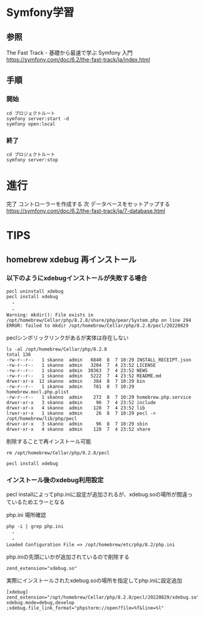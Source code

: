 # Symfony学習
## 参照
The Fast Track - 基礎から最速で学ぶ Symfony 入門
https://symfony.com/doc/6.2/the-fast-track/ja/index.html

## 手順
### 開始
```
cd プロジェクトルート
symfony server:start -d
symfony open:local
```

### 終了
```
cd プロジェクトルート
symfony server:stop
```

# 進行
完了 コントローラーを作成する
次 データベースをセットアップする https://symfony.com/doc/6.2/the-fast-track/ja/7-database.html

# TIPS
## homebrew xdebug 再インストール
### 以下のようにxdebugインストールが失敗する場合

```
pecl uninstall xdebug
pecl install xdebug
　・
　・
Warning: mkdir(): File exists in /opt/homebrew/Cellar/php/8.2.8/share/php/pear/System.php on line 294
ERROR: failed to mkdir /opt/homebrew/Cellar/php/8.2.8/pecl/20220829
```

peclシンボリックリンクがあるが実体は存在しない

```
ls -al /opt/homebrew/Cellar/php/8.2.8
total 136
-rw-r--r--   1 skanno  admin   6840  8  7 10:29 INSTALL_RECEIPT.json
-rw-r--r--   1 skanno  admin   3204  7  4 23:52 LICENSE
-rw-r--r--   1 skanno  admin  38363  7  4 23:52 NEWS
-rw-r--r--   1 skanno  admin   5222  7  4 23:52 README.md
drwxr-xr-x  12 skanno  admin    384  8  7 10:29 bin
-rw-r--r--   1 skanno  admin    781  8  7 10:29 homebrew.mxcl.php.plist
-rw-r--r--   1 skanno  admin    272  8  7 10:29 homebrew.php.service
drwxr-xr-x   3 skanno  admin     96  7  4 23:52 include
drwxr-xr-x   4 skanno  admin    128  7  4 23:52 lib
lrwxr-xr-x   1 skanno  admin     26  8  7 10:29 pecl -> /opt/homebrew/lib/php/pecl
drwxr-xr-x   3 skanno  admin     96  8  7 10:29 sbin
drwxr-xr-x   4 skanno  admin    128  7  4 23:52 share
```

削除することで再インストール可能

```
rm /opt/homebrew/Cellar/php/8.2.8/pecl

pecl install xdebug
```

### インストール後のxdebug利用設定
pecl installによってphp.iniに設定が追加されるが、xdebug.soの場所が間違っているためエラーとなる

php.ini 場所確認

```
php -i | grep php.ini
　・
　・
Loaded Configuration File => /opt/homebrew/etc/php/8.2/php.ini
```

php.iniの先頭にいかが追加されているので削除する

```
zend_extension="xdebug.so"
```

実際にインストールされたxdebug.soの場所を指定してphp.iniに設定追加

```
[xdebug]
zend_extension="/opt/homebrew/Cellar/php/8.2.8/pecl/20220829/xdebug.so"
xdebug.mode=debug,develop
;xdebug.file_link_format="phpstorm://open?file=%f&line=%l"
```
